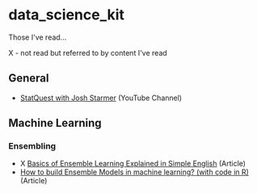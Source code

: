 # data_science_kit 
Those I've read...

X - not read but referred to by content I've read

## General ##
  * [StatQuest with Josh Starmer](https://statquest.org/video-index/) (YouTube Channel)


## Machine Learning ##


  ### Ensembling ###
   * X [Basics of Ensemble Learning Explained in Simple English](https://www.analyticsvidhya.com/blog/2015/08/introduction-ensemble-learning/) (Article)
   * [How to build Ensemble Models in machine learning? (with code in R)](https://www.analyticsvidhya.com/blog/2017/02/introduction-to-ensembling-along-with-implementation-in-r/) (Article)
   

